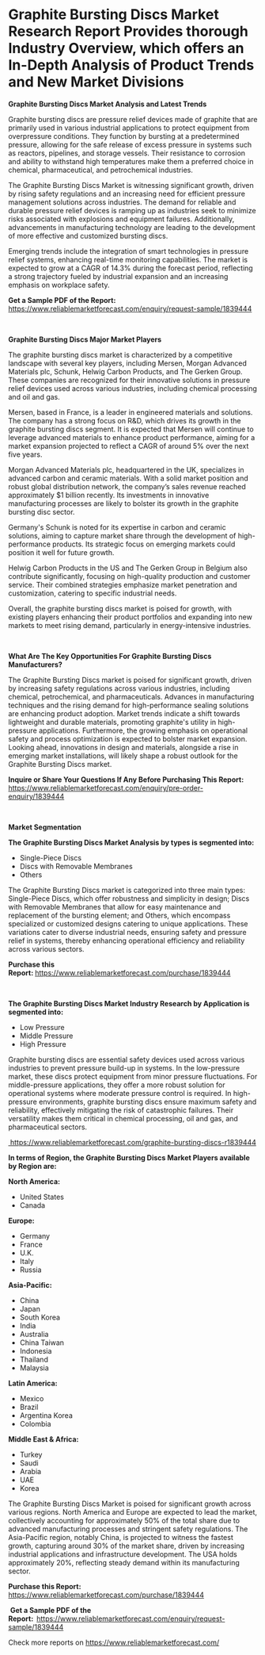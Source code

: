 <p><h1>Graphite Bursting Discs Market Research Report Provides thorough Industry Overview, which offers an In-Depth Analysis of Product Trends and New Market Divisions</h1></p><p><strong>Graphite Bursting Discs Market Analysis and Latest Trends</strong></p>
<p><p>Graphite bursting discs are pressure relief devices made of graphite that are primarily used in various industrial applications to protect equipment from overpressure conditions. They function by bursting at a predetermined pressure, allowing for the safe release of excess pressure in systems such as reactors, pipelines, and storage vessels. Their resistance to corrosion and ability to withstand high temperatures make them a preferred choice in chemical, pharmaceutical, and petrochemical industries.</p><p>The Graphite Bursting Discs Market is witnessing significant growth, driven by rising safety regulations and an increasing need for efficient pressure management solutions across industries. The demand for reliable and durable pressure relief devices is ramping up as industries seek to minimize risks associated with explosions and equipment failures. Additionally, advancements in manufacturing technology are leading to the development of more effective and customized bursting discs.</p><p>Emerging trends include the integration of smart technologies in pressure relief systems, enhancing real-time monitoring capabilities. The market is expected to grow at a CAGR of 14.3% during the forecast period, reflecting a strong trajectory fueled by industrial expansion and an increasing emphasis on workplace safety.</p></p>
<p><strong>Get a Sample PDF of the Report:&nbsp;</strong> <a href="https://www.reliablemarketforecast.com/enquiry/request-sample/1839444?utm_campaign=3527&utm_medium=2&utm_source=Github&utm_content=ia&utm_term=10042025&utm_id=graphite-bursting-discs">https://www.reliablemarketforecast.com/enquiry/request-sample/1839444</a></p>
<p>&nbsp;</p>
<p><strong>Graphite Bursting Discs Major Market Players</strong></p>
<p><p>The graphite bursting discs market is characterized by a competitive landscape with several key players, including Mersen, Morgan Advanced Materials plc, Schunk, Helwig Carbon Products, and The Gerken Group. These companies are recognized for their innovative solutions in pressure relief devices used across various industries, including chemical processing and oil and gas.</p><p>Mersen, based in France, is a leader in engineered materials and solutions. The company has a strong focus on R&D, which drives its growth in the graphite bursting discs segment. It is expected that Mersen will continue to leverage advanced materials to enhance product performance, aiming for a market expansion projected to reflect a CAGR of around 5% over the next five years.</p><p>Morgan Advanced Materials plc, headquartered in the UK, specializes in advanced carbon and ceramic materials. With a solid market position and robust global distribution network, the company’s sales revenue reached approximately $1 billion recently. Its investments in innovative manufacturing processes are likely to bolster its growth in the graphite bursting disc sector.</p><p>Germany's Schunk is noted for its expertise in carbon and ceramic solutions, aiming to capture market share through the development of high-performance products. Its strategic focus on emerging markets could position it well for future growth.</p><p>Helwig Carbon Products in the US and The Gerken Group in Belgium also contribute significantly, focusing on high-quality production and customer service. Their combined strategies emphasize market penetration and customization, catering to specific industrial needs.</p><p>Overall, the graphite bursting discs market is poised for growth, with existing players enhancing their product portfolios and expanding into new markets to meet rising demand, particularly in energy-intensive industries.</p></p>
<p>&nbsp;</p>
<p><strong>What Are The Key Opportunities For Graphite Bursting Discs Manufacturers?</strong></p>
<p><p>The Graphite Bursting Discs market is poised for significant growth, driven by increasing safety regulations across various industries, including chemical, petrochemical, and pharmaceuticals. Advances in manufacturing techniques and the rising demand for high-performance sealing solutions are enhancing product adoption. Market trends indicate a shift towards lightweight and durable materials, promoting graphite's utility in high-pressure applications. Furthermore, the growing emphasis on operational safety and process optimization is expected to bolster market expansion. Looking ahead, innovations in design and materials, alongside a rise in emerging market installations, will likely shape a robust outlook for the Graphite Bursting Discs market.</p></p>
<p><strong>Inquire or Share Your Questions If Any Before Purchasing This Report:</strong> <a href="https://www.reliablemarketforecast.com/enquiry/pre-order-enquiry/1839444?utm_campaign=3527&utm_medium=2&utm_source=Github&utm_content=ia&utm_term=10042025&utm_id=graphite-bursting-discs">https://www.reliablemarketforecast.com/enquiry/pre-order-enquiry/1839444</a></p>
<p>&nbsp;</p>
<p><strong>Market Segmentation</strong></p>
<p><strong>The Graphite Bursting Discs Market Analysis by types is segmented into:</strong></p>
<p><ul><li>Single-Piece Discs</li><li>Discs with Removable Membranes</li><li>Others</li></ul></p>
<p><p>The Graphite Bursting Discs market is categorized into three main types: Single-Piece Discs, which offer robustness and simplicity in design; Discs with Removable Membranes that allow for easy maintenance and replacement of the bursting element; and Others, which encompass specialized or customized designs catering to unique applications. These variations cater to diverse industrial needs, ensuring safety and pressure relief in systems, thereby enhancing operational efficiency and reliability across various sectors.</p></p>
<p><strong>Purchase this Report:&nbsp;</strong><a href="https://www.reliablemarketforecast.com/purchase/1839444?utm_campaign=3527&utm_medium=2&utm_source=Github&utm_content=ia&utm_term=10042025&utm_id=graphite-bursting-discs">https://www.reliablemarketforecast.com/purchase/1839444</a></p>
<p>&nbsp;</p>
<p><strong>The Graphite Bursting Discs Market Industry Research by Application is segmented into:</strong></p>
<p><ul><li>Low Pressure</li><li>Middle Pressure</li><li>High Pressure</li></ul></p>
<p><p>Graphite bursting discs are essential safety devices used across various industries to prevent pressure build-up in systems. In the low-pressure market, these discs protect equipment from minor pressure fluctuations. For middle-pressure applications, they offer a more robust solution for operational systems where moderate pressure control is required. In high-pressure environments, graphite bursting discs ensure maximum safety and reliability, effectively mitigating the risk of catastrophic failures. Their versatility makes them critical in chemical processing, oil and gas, and pharmaceutical sectors.</p></p>
<p><a href="https://www.reliablemarketforecast.com/graphite-bursting-discs-r1839444?utm_campaign=3527&utm_medium=2&utm_source=Github&utm_content=ia&utm_term=10042025&utm_id=graphite-bursting-discs">&nbsp;https://www.reliablemarketforecast.com/graphite-bursting-discs-r1839444</a></p>
<p><strong>In terms of Region, the Graphite Bursting Discs Market Players available by Region are:</strong></p>
<p>
    <p> <strong> North America: </strong>
        <ul>
            <li>United States</li>
            <li>Canada</li>
        </ul>
        </p> 
    <p> <strong> Europe: </strong>
        <ul>
            <li>Germany</li>
            <li>France</li>
            <li>U.K.</li>
            <li>Italy</li>
            <li>Russia</li>
        </ul>
        </p> 
    <p> <strong> Asia-Pacific: </strong>
        <ul>
            <li>China</li>
            <li>Japan</li>
            <li>South Korea</li>
            <li>India</li>
            <li>Australia</li>
            <li>China Taiwan</li>
            <li>Indonesia</li>
            <li>Thailand</li>
            <li>Malaysia</li>
        </ul>
        </p> 
    <p> <strong> Latin America: </strong>
        <ul>
            <li>Mexico</li>
            <li>Brazil</li>
            <li>Argentina Korea</li>
            <li>Colombia</li>
        </ul>
        </p> 
    <p> <strong> Middle East & Africa: </strong>
        <ul>
            <li>Turkey</li>
            <li>Saudi</li>
            <li>Arabia</li>
            <li>UAE</li>
            <li>Korea</li>
        </ul>
    </p>
    </p>
<p><p>The Graphite Bursting Discs Market is poised for significant growth across various regions. North America and Europe are expected to lead the market, collectively accounting for approximately 50% of the total share due to advanced manufacturing processes and stringent safety regulations. The Asia-Pacific region, notably China, is projected to witness the fastest growth, capturing around 30% of the market share, driven by increasing industrial applications and infrastructure development. The USA holds approximately 20%, reflecting steady demand within its manufacturing sector.</p></p>
<p><strong>Purchase this Report: </strong><a href="https://www.reliablemarketforecast.com/purchase/1839444?utm_campaign=3527&utm_medium=2&utm_source=Github&utm_content=ia&utm_term=10042025&utm_id=graphite-bursting-discs">https://www.reliablemarketforecast.com/purchase/1839444</a></p>
<p>&nbsp;<strong>Get a Sample PDF of the Report:&nbsp;&nbsp;</strong><a href="https://www.reliablemarketforecast.com/enquiry/request-sample/1839444?utm_campaign=3527&utm_medium=2&utm_source=Github&utm_content=ia&utm_term=10042025&utm_id=graphite-bursting-discs">https://www.reliablemarketforecast.com/enquiry/request-sample/1839444</a></p>
<p><strong></strong></p>
<p>Check more reports on <a href="https://www.reliablemarketforecast.com/?utm_campaign=3527&utm_medium=2&utm_source=Github&utm_content=ia&utm_term=10042025&utm_id=graphite-bursting-discs">https://www.reliablemarketforecast.com/</a></p>